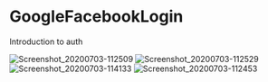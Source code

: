 # GoogleFacebookLogin
Introduction to auth





![Screenshot_20200703-112509](https://user-images.githubusercontent.com/66194054/86540566-06152b80-bf24-11ea-80b4-54542518e2e4.png)
![Screenshot_20200703-112529](https://user-images.githubusercontent.com/66194054/86540569-07465880-bf24-11ea-8b30-61500a525cd5.png)
![Screenshot_20200703-114133](https://user-images.githubusercontent.com/66194054/86540570-07deef00-bf24-11ea-8dd5-9c6924b26cd7.png)
![Screenshot_20200703-112453](https://user-images.githubusercontent.com/66194054/86540571-08778580-bf24-11ea-80fe-e0d7a1c184be.png)
